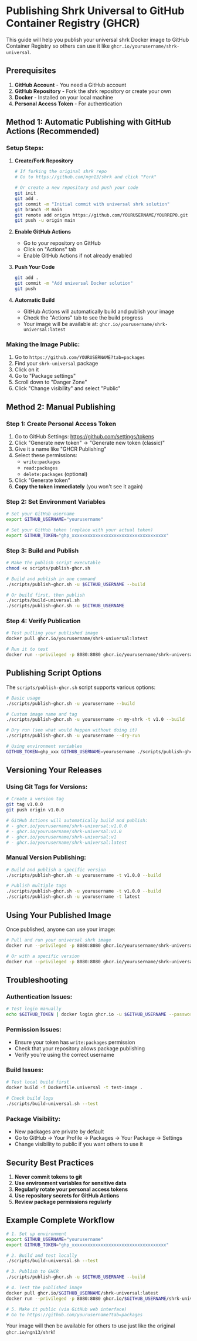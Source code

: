 # Publishing Shrk Universal to GitHub Container Registry (GHCR)

This guide will help you publish your universal shrk Docker image to GitHub Container Registry so others can use it like `ghcr.io/yourusername/shrk-universal`.

## Prerequisites

1. **GitHub Account** - You need a GitHub account
2. **GitHub Repository** - Fork the shrk repository or create your own
3. **Docker** - Installed on your local machine
4. **Personal Access Token** - For authentication

## Method 1: Automatic Publishing with GitHub Actions (Recommended)

### Setup Steps:

1. **Create/Fork Repository**
   ```bash
   # If forking the original shrk repo
   # Go to https://github.com/ngn13/shrk and click "Fork"
   
   # Or create a new repository and push your code
   git init
   git add .
   git commit -m "Initial commit with universal shrk solution"
   git branch -M main
   git remote add origin https://github.com/YOURUSERNAME/YOURREPO.git
   git push -u origin main
   ```

2. **Enable GitHub Actions**
   - Go to your repository on GitHub
   - Click on "Actions" tab
   - Enable GitHub Actions if not already enabled

3. **Push Your Code**
   ```bash
   git add .
   git commit -m "Add universal Docker solution"
   git push
   ```

4. **Automatic Build**
   - GitHub Actions will automatically build and publish your image
   - Check the "Actions" tab to see the build progress
   - Your image will be available at: `ghcr.io/yourusername/shrk-universal:latest`

### Making the Image Public:

1. Go to `https://github.com/YOURUSERNAME?tab=packages`
2. Find your `shrk-universal` package
3. Click on it
4. Go to "Package settings"
5. Scroll down to "Danger Zone"
6. Click "Change visibility" and select "Public"

## Method 2: Manual Publishing

### Step 1: Create Personal Access Token

1. Go to GitHub Settings: https://github.com/settings/tokens
2. Click "Generate new token" → "Generate new token (classic)"
3. Give it a name like "GHCR Publishing"
4. Select these permissions:
   - `write:packages`
   - `read:packages`
   - `delete:packages` (optional)
5. Click "Generate token"
6. **Copy the token immediately** (you won't see it again)

### Step 2: Set Environment Variables

```bash
# Set your GitHub username
export GITHUB_USERNAME="yourusername"

# Set your GitHub token (replace with your actual token)
export GITHUB_TOKEN="ghp_xxxxxxxxxxxxxxxxxxxxxxxxxxxxxxxxxxxx"
```

### Step 3: Build and Publish

```bash
# Make the publish script executable
chmod +x scripts/publish-ghcr.sh

# Build and publish in one command
./scripts/publish-ghcr.sh -u $GITHUB_USERNAME --build

# Or build first, then publish
./scripts/build-universal.sh
./scripts/publish-ghcr.sh -u $GITHUB_USERNAME
```

### Step 4: Verify Publication

```bash
# Test pulling your published image
docker pull ghcr.io/yourusername/shrk-universal:latest

# Run it to test
docker run --privileged -p 8080:8080 ghcr.io/yourusername/shrk-universal:latest
```

## Publishing Script Options

The `scripts/publish-ghcr.sh` script supports various options:

```bash
# Basic usage
./scripts/publish-ghcr.sh -u yourusername --build

# Custom image name and tag
./scripts/publish-ghcr.sh -u yourusername -n my-shrk -t v1.0 --build

# Dry run (see what would happen without doing it)
./scripts/publish-ghcr.sh -u yourusername --dry-run

# Using environment variables
GITHUB_TOKEN=ghp_xxx GITHUB_USERNAME=yourusername ./scripts/publish-ghcr.sh --build
```

## Versioning Your Releases

### Using Git Tags for Versions:

```bash
# Create a version tag
git tag v1.0.0
git push origin v1.0.0

# GitHub Actions will automatically build and publish:
# - ghcr.io/yourusername/shrk-universal:v1.0.0
# - ghcr.io/yourusername/shrk-universal:v1.0
# - ghcr.io/yourusername/shrk-universal:v1
# - ghcr.io/yourusername/shrk-universal:latest
```

### Manual Version Publishing:

```bash
# Build and publish a specific version
./scripts/publish-ghcr.sh -u yourusername -t v1.0.0 --build

# Publish multiple tags
./scripts/publish-ghcr.sh -u yourusername -t v1.0.0 --build
./scripts/publish-ghcr.sh -u yourusername -t latest
```

## Using Your Published Image

Once published, anyone can use your image:

```bash
# Pull and run your universal shrk image
docker run --privileged -p 8080:8080 ghcr.io/yourusername/shrk-universal:latest

# Or with a specific version
docker run --privileged -p 8080:8080 ghcr.io/yourusername/shrk-universal:v1.0.0
```

## Troubleshooting

### Authentication Issues:

```bash
# Test login manually
echo $GITHUB_TOKEN | docker login ghcr.io -u $GITHUB_USERNAME --password-stdin
```

### Permission Issues:

- Ensure your token has `write:packages` permission
- Check that your repository allows package publishing
- Verify you're using the correct username

### Build Issues:

```bash
# Test local build first
docker build -f Dockerfile.universal -t test-image .

# Check build logs
./scripts/build-universal.sh --test
```

### Package Visibility:

- New packages are private by default
- Go to GitHub → Your Profile → Packages → Your Package → Settings
- Change visibility to public if you want others to use it

## Security Best Practices

1. **Never commit tokens to git**
2. **Use environment variables for sensitive data**
3. **Regularly rotate your personal access tokens**
4. **Use repository secrets for GitHub Actions**
5. **Review package permissions regularly**

## Example Complete Workflow

```bash
# 1. Set up environment
export GITHUB_USERNAME="yourusername"
export GITHUB_TOKEN="ghp_xxxxxxxxxxxxxxxxxxxxxxxxxxxxxxxxxxxx"

# 2. Build and test locally
./scripts/build-universal.sh --test

# 3. Publish to GHCR
./scripts/publish-ghcr.sh -u $GITHUB_USERNAME --build

# 4. Test the published image
docker pull ghcr.io/$GITHUB_USERNAME/shrk-universal:latest
docker run --privileged -p 8080:8080 ghcr.io/$GITHUB_USERNAME/shrk-universal:latest

# 5. Make it public (via GitHub web interface)
# Go to https://github.com/yourusername?tab=packages
```

Your image will then be available for others to use just like the original `ghcr.io/ngn13/shrk`!
